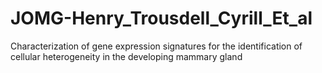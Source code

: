 # JOMG-Henry_Trousdell_Cyrill_Et_al
Characterization of gene expression signatures for the identification of cellular heterogeneity in the developing mammary gland 
